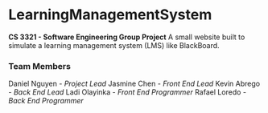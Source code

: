 # LearningManagementSystem
**CS 3321 - Software Engineering Group Project**
A small website built to simulate a learning management system (LMS) like BlackBoard.

### Team Members
Daniel Nguyen - *Project Lead*
Jasmine Chen - *Front End Lead*
Kevin Abrego - *Back End Lead*
Ladi Olayinka - *Front End Programmer*
Rafael Loredo - *Back End Programmer*

